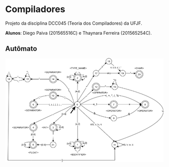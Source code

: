# Compiladores
Projeto da disciplina DCC045 (Teoria dos Compiladores) da UFJF.

**Alunos**: Diego Paiva (201565516C) e Thaynara Ferreira (201565254C).

## Autômato

![afd](./img/afd.png)
